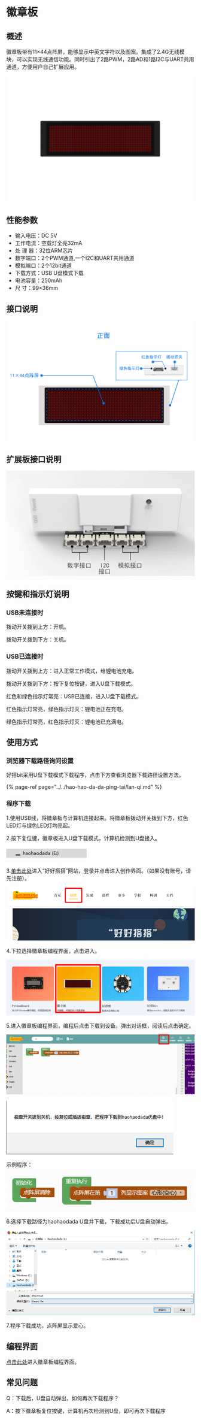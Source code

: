 # 徽章板

## 概述

徽章板带有11×44点阵屏，能够显示中英文字符以及图案。集成了2.4G无线模块，可以实现无线通信功能。同时引出了2路PWM，2路AD和1路I2C与UART共用通道，方便用户自己扩展应用。

![](../.gitbook/assets/huizhang-1.png)

## 性能参数

* 输入电压：DC 5V
* 工作电流：空载灯全亮32mA
* 处 理 器：32位ARM芯片
* 数字端口：2个PWM通道,一个I2C和UART共用通道
* 模拟端口：2个12bit通道
* 下载方式：USB U盘模式下载
* 电池容量：250mAh
* 尺    寸：99×36mm

## 接口说明

![](../.gitbook/assets/huizhang-2.png)

## 扩展板接口说明

![](../.gitbook/assets/huizhang-4.png)

## 按键和指示灯说明

### USB未连接时

拨动开关拨到上方：开机。

拨动开关拨到下方：关机。

### USB已连接时

拨动开关拨到上方：进入正常工作模式，给锂电池充电。

拨动开关拨到下方：按下复位按键，进入U盘下载模式。

红色和绿色指示灯常亮：USB已连接，进入U盘下载模式。

红色指示灯常亮，绿色指示灯灭：锂电池正在充电。

绿色指示灯常亮，红色指示灯灭：锂电池已充满电。

## 使用方式

### 浏览器下载路径询问设置

好搭bit采用U盘下载模式下载程序，点击下方查看浏览器下载路径设置方法。

{% page-ref page="../../hao-hao-da-da-ping-tai/lan-qi.md" %}

### 程序下载

1.使用USB线，将徽章板与计算机连接起来。将徽章板拨动开关拨到下方，红色LED灯与绿色LED灯均亮起。

2.按下复位键，徽章板进入U盘下载模式，计算机检测到U盘接入。

![](../.gitbook/assets/haodabit-3.png)

3.[单击此处](http://www.haohaodada.com)进入“好好搭搭”网站，登录并点击进入创作界面。（如果没有账号，请先注册）。

![](../.gitbook/assets/huizhang-3.png)

4.下拉选择徽章板编程界面，点击进入。

![](../.gitbook/assets/huizhang-5.png)

5.进入徽章板编程界面，编程后点击下载到设备。弹出对话框，阅读后点击确定。

![](../.gitbook/assets/huizhang-6.png)

![](../.gitbook/assets/huizhang-7.png)

示例程序：

![](../.gitbook/assets/huizhang-9.png)

6.选择下载路径为haohaodada U盘并下载，下载成功后U盘自动弹出。

![](../.gitbook/assets/huizhang-8.png)

7.程序下载成功，点阵屏显示爱心。


## 编程界面

[点击此处](http://haohaodada.com/hz/)进入徽章板编程界面。

## 常见问题

Q：下载后，U盘自动弹出，如何再次下载程序？

A：按下徽章板复位按键，计算机再次检测到U盘，即可再次下载程序

